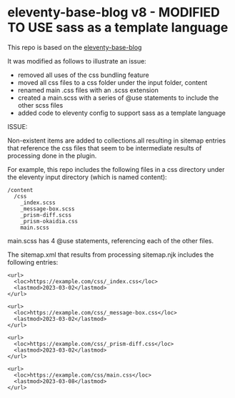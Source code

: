 # eleventy-base-blog v8 - MODIFIED TO USE sass as a template language

This repo is based on the [eleventy-base-blog](https://github.com/11ty/eleventy-base-blog)

It was modified as follows to illustrate an issue:

- removed all uses of the css bundling feature
- moved all css files to a css folder under the input folder, content
- renamed main .css files with an .scss extension
- created a main.scss with a series of @use statements to include the other scss files
- added code to eleventy config to support sass as a template language

ISSUE:

Non-existent items are added to collections.all resulting in sitemap entries that reference the css files that seem to be intermediate results of processing done in the plugin.

For example, this repo includes the following files in a css directory under the eleventy input directory (which is named content):

```
/content
  /css
    _index.scss
    _message-box.scss
    _prism-diff.scss
    _prism-okaidia.css
    main.scss
```

main.scss has 4 @use statements, referencing each of the other files.

The sitemap.xml that results from processing sitemap.njk includes the following entries:

```
<url>
  <loc>https://example.com/css/_index.css</loc>
  <lastmod>2023-03-02</lastmod>
</url>

<url>
  <loc>https://example.com/css/_message-box.css</loc>
  <lastmod>2023-03-02</lastmod>
</url>

<url>
  <loc>https://example.com/css/_prism-diff.css</loc>
  <lastmod>2023-03-02</lastmod>
</url>

<url>
  <loc>https://example.com/css/main.css</loc>
  <lastmod>2023-03-08</lastmod>
</url>
```
